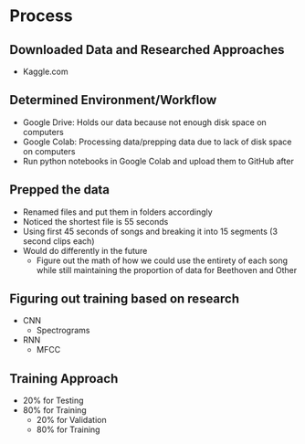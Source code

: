 # Process 

## Downloaded Data and Researched Approaches
- Kaggle.com 

## Determined Environment/Workflow 
- Google Drive: Holds our data because not enough disk space on computers 
- Google Colab: Processing data/prepping data due to lack of disk space on computers 
- Run python notebooks in Google Colab and upload them to GitHub after 

## Prepped the data 
- Renamed files and put them in folders accordingly 
- Noticed the shortest file is 55 seconds 
- Using first 45 seconds of songs and breaking it into 15 segments (3 second clips each) 
- Would do differently in the future 
  - Figure out the math of how we could use the entirety of each song while still maintaining the proportion of data for Beethoven and Other

## Figuring out training based on research  
- CNN 
  - Spectrograms 
- RNN 
  - MFCC 

## Training Approach 
- 20% for Testing 
- 80% for Training
  - 20% for Validation 
  - 80% for Training 
